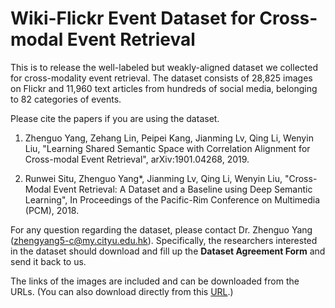 # Wiki-Flickr Event Dataset for Cross-modal Event Retrieval
This is to release the well-labeled but weakly-aligned dataset we collected for cross-modality event retrieval. The dataset consists of 28,825 images on Flickr and 11,960 text articles from hundreds of social media, belonging to 82 categories of events.

Please cite the papers if you are using the dataset.

1. Zhenguo Yang, Zehang Lin, Peipei Kang, Jianming Lv, Qing Li, Wenyin Liu, "Learning Shared Semantic Space with Correlation Alignment for Cross-modal Event Retrieval", arXiv:1901.04268, 2019.

2. Runwei Situ, Zhenguo Yang*, Jianming Lv, Qing Li, Wenyin Liu, "Cross-Modal Event Retrieval: A Dataset and a Baseline using Deep Semantic Learning", In Proceedings of the Pacific-Rim Conference on Multimedia (PCM), 2018. 

For any question regarding the dataset, please contact Dr. Zhenguo Yang (zhengyang5-c@my.cityu.edu.hk). Specifically, the researchers interested in the dataset should download and fill up the **Dataset Agreement Form** and send it back to us.

The links of the images are included and can be downloaded from the URLs. (You can also download directly from this [URL](https://mail2gduteducn-my.sharepoint.com/:u:/g/personal/2111605074_mail2_gdut_edu_cn/EVjoelOI1MlDvEXvB9wheqkB5MSk70dESi3aqh7URyVc9Q).)
